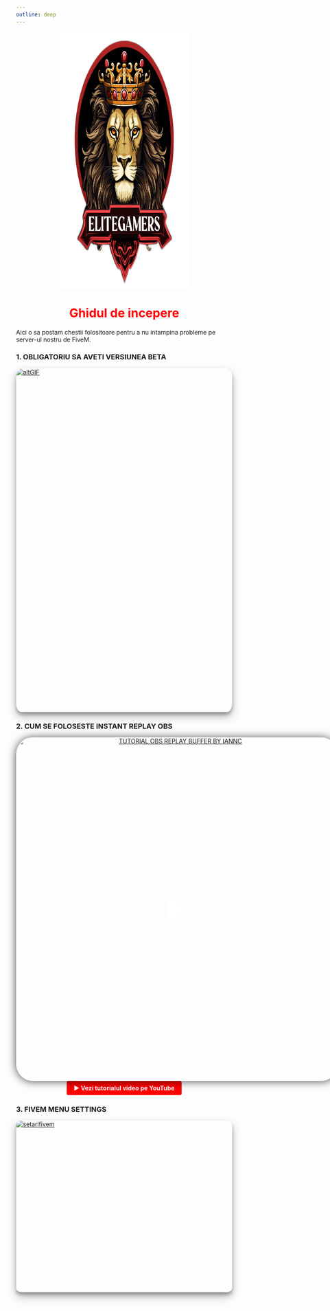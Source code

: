 ```yaml
---
outline: deep
---
```


<img src="../public/elitegamers.png" alt="pozaEG" width="300" height="600" style="display: block; margin: 0px auto;">

# <center><span class="title-font" style ="color: red;">Ghidul de incepere</span></center>

Aici o sa postam chestii folositoare pentru a nu intampina probleme pe server-ul nostru de FiveM.

###  1. OBLIGATORIU SA AVETI VERSIUNEA BETA

<a href="/bg/eg.gif" target="_blank">
  <img src="/bg/eg.gif" alt="altGIF" width="750" height="800" style="display: block; margin: 0px auto; border-radius: 2.5%; box-shadow: 0 10px 20px rgba(0, 0, 0, 0.3), 0 6px 6px rgba(0, 0, 0, 0.23);">
</a>

### 2. CUM SE FOLOSESTE INSTANT REPLAY OBS 

<p align="center">
    <a href="https://www.youtube.com/watch?v=YsgIFKVQkFs" target="_blank" style="display: inline-block; position: relative;">
        <img src="https://img.youtube.com/vi/YsgIFKVQkFs/maxresdefault.jpg" alt="TUTORIAL OBS REPLAY BUFFER BY IANNC" width="750" height="800" style="border-radius: 5%; box-shadow: 0 1px 20px rgba(0,0,0,0.7); display: block;">
        <span style="position: absolute; top: 50%; left: 50%; transform: translate(-50%, -50%); font-size: 64px; color: rgba(255,255,255,0.8); pointer-events: none;">&#9654;</span>
    </a>
    <br>
    <a href="https://www.youtube.com/watch?v=YsgIFKVQkFs" target="_blank" style="text-decoration: none;">
        <span style="display: inline-block; background: #ff0000; color: #fff; padding: 8px 16px; border-radius: 4px; font-weight: bold;">▶️ Vezi tutorialul video pe YouTube</span>
    </a>
</p>

### 3. FIVEM MENU SETTINGS
<a href="/bg/guide2.png" target="_blank">
    <img src="/bg/guide2.png" alt="setarifivem" width="750" height="400" style="display: block; margin: 0px auto; border-radius: 2.5%; box-shadow: 0 10px 20px rgba(0, 0, 0, 0.3), 0 6px 6px rgba(0, 0, 0, 0.23);">
</a>
